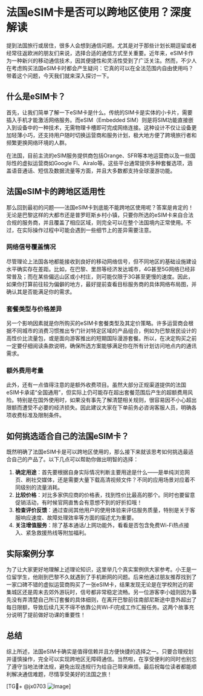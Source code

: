 # 法国eSIM卡是否可以跨地区使用？深度解读

提到法国旅行或居住，很多人会想到通信问题。尤其是对于那些计划长期逗留或者经常往返欧洲的朋友们来说，选择合适的通信方式至关重要。近年来，eSIM卡作为一种新兴的移动通信技术，因其便捷性和灵活性受到了广泛关注。然而，不少人在考虑购买法国eSIM卡时都会产生疑问：它真的可以在全法范围内自由使用吗？带着这个问题，今天我们就来深入探讨一下。

## 什么是eSIM卡？

首先，让我们简单了解一下eSIM卡是什么。传统的SIM卡是实体的小卡片，需要插入手机才能激活网络服务。而eSIM（Embedded SIM）则是将SIM功能直接嵌入到设备中的一种技术，无需物理卡槽即可完成网络连接。这种设计不仅让设备更加轻薄小巧，还支持用户随时切换运营商和服务计划，极大地方便了跨境旅行者和频繁更换网络环境的人群。

在法国，目前主流的eSIM服务提供商包括Orange、SFR等本地运营商以及一些国际性的虚拟运营商如Google Fi、Airalo等。这些平台通常提供多种套餐选项，涵盖语音通话、短信及数据流量等方面，并且大多数都支持全球漫游功能。

## 法国eSIM卡的跨地区适用性

那么回到最初的问题——法国eSIM卡到底能不能跨地区使用呢？答案是肯定的！无论是巴黎这样的大都市还是普罗旺斯乡村小镇，只要你所选的eSIM卡来自合法合规的服务商，并且覆盖了相应区域，则完全可以在整个法国境内正常使用。不过，在实际操作过程中可能会遇到一些细节上的差异需要注意。

### 网络信号覆盖情况

尽管理论上法国各地都能接收到良好的移动网络信号，但不同地区的基础设施建设水平确实存在差距。比如，在巴黎、里昂等经济发达城市，4G甚至5G网络已经非常普及；而在某些偏远山区或小村庄，则可能仅限于3G甚至更慢的速度。因此，如果你打算前往较为偏僻的地方，最好提前查看目标服务商的具体网络布局图，并确认其是否能满足你的需求。

### 套餐类型与价格差异

另一个影响因素就是你所购买的eSIM卡套餐类型及其定价策略。许多运营商会根据不同城市的消费习惯推出专门针对特定区域的产品组合，例如为巴黎居民设计的高性价比流量包，或是面向游客推出的短期国际漫游套餐。所以，在决定购买之前一定要仔细阅读条款说明，确保所选方案能够满足你在所有计划访问地点内的通讯需求。

### 额外费用考量

此外，还有一点值得注意的是额外收费项目。虽然大部分正规渠道提供的法国eSIM卡承诺“全国通用”，但实际上仍可能存在超出套餐范围后产生的超额费用风险。特别是在国外使用时，如果没有事先了解清楚相关规则，很容易因不小心超出限额而遭受不必要的经济损失。因此建议大家在下单前务必咨询客服人员，明确各项收费标准及限制条件。

## 如何挑选适合自己的法国eSIM卡？

既然明确了法国eSIM卡是可以跨地区使用的，那么接下来就该思考如何挑选最适合自己的产品了。以下几点可以帮助你做出明智的选择：

1. **确定用途**：首先要根据自身实际情况判断主要用途是什么——是单纯浏览网页、刷社交媒体，还是需要大量下载高清视频文件？不同的应用场景对应着不同级别的流量消耗。
2. **比较价格**：对比多家供应商的价格表，找到性价比最高的那个。同时也要留意促销活动，有时候官网直售会有意想不到的好折扣哦！
3. **检查评价反馈**：通过查阅其他用户的使用体验来评估服务质量，特别是关于客服响应速度、故障处理效率等方面的描述尤为重要。
4. **关注增值服务**：除了基本通话/上网功能外，看看是否包含免费Wi-Fi热点接入、紧急救援热线等附加福利。

## 实际案例分享

为了让大家更好地理解上述理论知识，这里举几个真实案例供大家参考。小王是一位留学生，他刚到巴黎不久就遇到了手机断网的问题。后来他通过朋友推荐找到了一家口碑不错的虚拟运营商购买了一张eSIM卡，结果发现无论是在学校附近的密集城区还是周末去郊外游玩时，信号都非常稳定流畅。另一位游客李小姐则因为事先没有弄清楚自己所订套餐的具体细则，在离开巴黎前往南部尼斯途中意外超出了每日限额，导致后续几天不得不依靠公共Wi-Fi完成工作汇报任务。这两个故事充分说明了提前做好功课的重要性！

## 总结

综上所述，法国eSIM卡确实是值得信赖并且方便快捷的选择之一。只要合理规划并谨慎操作，完全可以实现跨地区无障碍通信。当然啦，在享受便利的同时也别忘了遵守当地法律法规，避免出现违规行为给自己带来麻烦。最后祝每位读者都能顺利解决通信难题，尽情享受美好的法国之旅！

[TG💪+ @jx0703 ![Image](https://github.com/user-attachments/assets/dbca1d08-cadb-493c-b0ec-ad6f7a83f270)]